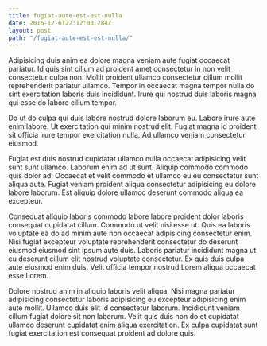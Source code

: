 ```yaml
---
title: fugiat-aute-est-est-nulla
date: 2016-12-6T22:12:03.284Z
layout: post
path: "/fugiat-aute-est-est-nulla/"
---
```


Adipisicing duis anim ea dolore magna veniam aute fugiat occaecat pariatur. Id quis sint cillum ad proident amet consectetur in non velit consectetur culpa non. Mollit proident ullamco consectetur cillum mollit reprehenderit pariatur ullamco. Tempor in occaecat magna tempor nulla do sint exercitation laboris duis incididunt. Irure qui nostrud duis laboris magna qui esse do labore cillum tempor.

Do ut do culpa qui duis labore nostrud dolore laborum eu. Labore irure aute enim labore. Ut exercitation qui minim nostrud elit. Fugiat magna id proident sit officia irure tempor exercitation nulla. Ad ullamco veniam consectetur eiusmod.

Fugiat est duis nostrud cupidatat ullamco nulla occaecat adipisicing velit sunt sunt ullamco. Laborum enim ad ut sunt. Aliquip commodo commodo quis dolor ad. Occaecat et velit commodo et ullamco eu eu consectetur sunt aliqua aute. Fugiat veniam proident aliqua consectetur adipisicing eu dolore labore laborum. Est aliquip dolore ullamco deserunt commodo aliqua ea excepteur.

Consequat aliquip laboris commodo labore labore proident dolor laboris consequat cupidatat cillum. Commodo ut velit nisi esse ut. Quis ea laboris voluptate ea do ad minim aute non occaecat adipisicing consectetur enim. Nisi fugiat excepteur voluptate reprehenderit consectetur do deserunt eiusmod eiusmod sint ipsum aute duis. Laboris pariatur incididunt magna ut eu deserunt cillum elit nostrud voluptate consectetur. Ex quis duis culpa aute eiusmod enim duis. Velit officia tempor nostrud Lorem aliqua occaecat esse Lorem.

Dolore nostrud anim in aliquip laboris velit aliqua. Nisi magna pariatur adipisicing consectetur laboris adipisicing eu excepteur adipisicing enim aute mollit. Ullamco duis elit id consectetur laborum. Incididunt veniam cillum fugiat dolore sit non laborum. Velit quis duis non do et cupidatat ullamco deserunt cupidatat enim aliqua exercitation. Ex culpa cupidatat sunt fugiat exercitation est consequat proident ad dolore quis.